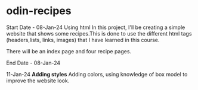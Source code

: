 # odin-recipes

Start Date - 08-Jan-24
Using html
In this project, I'll be creating a simple website that shows some recipes.This is done to use the different html tags (headers,lists, links, images) that I have learned in this course.

There will be an index page and four recipe pages.

End Date - 08-Jan-24


11-Jan-24
**Adding styles**
Adding colors, using knowledge of box model to improve the website look.
